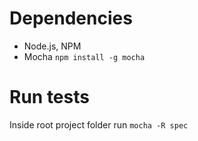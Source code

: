 # Dependencies

- Node.js, NPM
- Mocha ```npm install -g mocha```

# Run tests

Inside root project folder run ```mocha -R spec```
